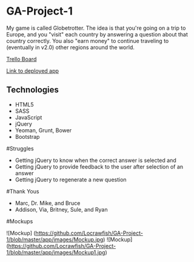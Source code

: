 # GA-Project-1
My game is called Globetrotter. The idea is that you're going on a trip to Europe,
and you "visit" each country by answering a question about that country correctly. You also
"earn money" to continue traveling to (eventually in v2.0) other regions around the world.

[Trello Board](https://trello.com/b/GBSGpCCf/ga-project-1)

[Link to deployed app](http://upholsterer-richard-67310.bitballoon.com/)

## Technologies

* HTML5
* SASS
* JavaScript
* jQuery
* Yeoman, Grunt, Bower
* Bootstrap

#Struggles
* Getting jQuery to know when the correct answer is selected and
* Getting jQuery to provide feedback to the user after selection of an answer
* Getting jQuery to regenerate a new question

#Thank Yous
* Marc, Dr. Mike, and Bruce
* Addison, Via, Britney, Sule, and Ryan

#Mockups

![Mockup] (https://github.com/Locrawfish/GA-Project-1/blob/master/app/images/Mockup.jpg)
![Mockup] (https://github.com/Locrawfish/GA-Project-1/blob/master/app/images/Mockup1.jpg)

